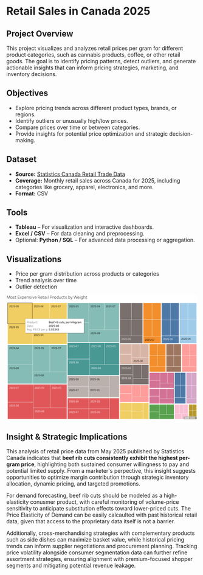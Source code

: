 # Retail Sales in Canada 2025

## Project Overview
This project visualizes and analyzes retail prices per gram for different product categories, such as cannabis products, coffee, or other retail goods. The goal is to identify pricing patterns, detect outliers, and generate actionable insights that can inform pricing strategies, marketing, and inventory decisions.

## Objectives
- Explore pricing trends across different product types, brands, or regions.  
- Identify outliers or unusually high/low prices.  
- Compare prices over time or between categories.  
- Provide insights for potential price optimization and strategic decision-making.  

## Dataset
- **Source:** [Statistics Canada Retail Trade Data](https://www150.statcan.gc.ca/t1/tbl1/en/tv.action?pid=2010006701&cubeTimeFrame.startMonth=01&cubeTimeFrame.startYear=2017&cubeTimeFrame.endMonth=08&cubeTimeFrame.endYear=2025&referencePeriods=20170101%2C20250801)  
- **Coverage:** Monthly retail sales across Canada for 2025, including categories like grocery, apparel, electronics, and more.
- **Format:** CSV

## Tools
- **Tableau** – For visualization and interactive dashboards.  
- **Excel / CSV** – For data cleaning and preprocessing.  
- Optional: **Python / SQL** – For advanced data processing or aggregation.  

## Visualizations
- Price per gram distribution across products or categories  
- Trend analysis over time
- Outlier detection

![graph](https://github.com/jordanchow1/retail_sales_canada/blob/main/most_expensive_products.png)

## Insight & Strategic Implications
This analysis of retail price data from May 2025 published by Statistics Canada indicates that **beef rib cuts consistently exhibit the highest per-gram price**, highlighting both sustained consumer willingness to pay and potential limited supply. From a marketer's perpective, this insight suggests opportunities to optimize margin contribution through strategic inventory allocation, dynamic pricing, and targeted promotions.

For demand forecasting, beef rib cuts should be modeled as a high-elasticity conusmer product, with careful monitoring of volume-price sensitivity to anticipate substitution effects toward lower-priced cuts. The Price Elasticity of Demand can be easily calcaulted with past historical retail data, given that access to the proprietary data itself is not a barrier.

Additionally, cross-merchandising strategies with complementary products such as side dishes can maximize basket value, while historical pricing trends can inform supplier negotiations and procurement planning. Tracking price volatility alongside consumer segmentation data can further refine assortment strategies, ensuring alignment with premium-focused shopper segments and mitigating potential revenue leakage.
